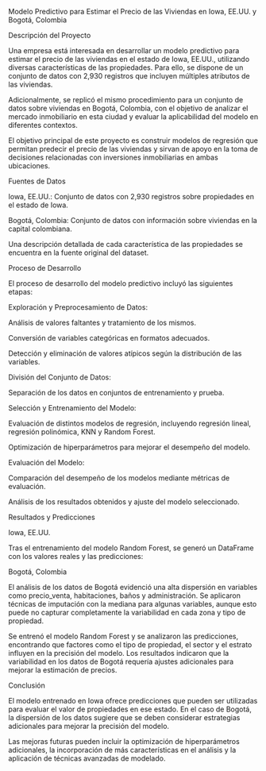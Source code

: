 Modelo Predictivo para Estimar el Precio de las Viviendas en Iowa, EE.UU. y Bogotá, Colombia

Descripción del Proyecto

Una empresa está interesada en desarrollar un modelo predictivo para estimar el precio de las viviendas en el estado de Iowa, EE.UU., utilizando diversas características de las propiedades. Para ello, se dispone de un conjunto de datos con 2,930 registros que incluyen múltiples atributos de las viviendas.

Adicionalmente, se replicó el mismo procedimiento para un conjunto de datos sobre viviendas en Bogotá, Colombia, con el objetivo de analizar el mercado inmobiliario en esta ciudad y evaluar la aplicabilidad del modelo en diferentes contextos.

El objetivo principal de este proyecto es construir modelos de regresión que permitan predecir el precio de las viviendas y sirvan de apoyo en la toma de decisiones relacionadas con inversiones inmobiliarias en ambas ubicaciones.

Fuentes de Datos

Iowa, EE.UU.: Conjunto de datos con 2,930 registros sobre propiedades en el estado de Iowa.

Bogotá, Colombia: Conjunto de datos con información sobre viviendas en la capital colombiana.

Una descripción detallada de cada característica de las propiedades se encuentra en la fuente original del dataset.

Proceso de Desarrollo

El proceso de desarrollo del modelo predictivo incluyó las siguientes etapas:

Exploración y Preprocesamiento de Datos:

Análisis de valores faltantes y tratamiento de los mismos.

Conversión de variables categóricas en formatos adecuados.

Detección y eliminación de valores atípicos según la distribución de las variables.

División del Conjunto de Datos:

Separación de los datos en conjuntos de entrenamiento y prueba.

Selección y Entrenamiento del Modelo:

Evaluación de distintos modelos de regresión, incluyendo regresión lineal, regresión polinómica, KNN y Random Forest.

Optimización de hiperparámetros para mejorar el desempeño del modelo.

Evaluación del Modelo:

Comparación del desempeño de los modelos mediante métricas de evaluación.

Análisis de los resultados obtenidos y ajuste del modelo seleccionado.

Resultados y Predicciones

Iowa, EE.UU.

Tras el entrenamiento del modelo Random Forest, se generó un DataFrame con los valores reales y las predicciones:


Bogotá, Colombia

El análisis de los datos de Bogotá evidenció una alta dispersión en variables como precio_venta, habitaciones, baños y administración. Se aplicaron técnicas de imputación con la mediana para algunas variables, aunque esto puede no capturar completamente la variabilidad en cada zona y tipo de propiedad.

Se entrenó el modelo Random Forest y se analizaron las predicciones, encontrando que factores como el tipo de propiedad, el sector y el estrato influyen en la precisión del modelo. Los resultados indicaron que la variabilidad en los datos de Bogotá requería ajustes adicionales para mejorar la estimación de precios.

Conclusión

El modelo entrenado en Iowa ofrece predicciones que pueden ser utilizadas para evaluar el valor de propiedades en ese estado. En el caso de Bogotá, la dispersión de los datos sugiere que se deben considerar estrategias adicionales para mejorar la precisión del modelo.

Las mejoras futuras pueden incluir la optimización de hiperparámetros adicionales, la incorporación de más características en el análisis y la aplicación de técnicas avanzadas de modelado.
